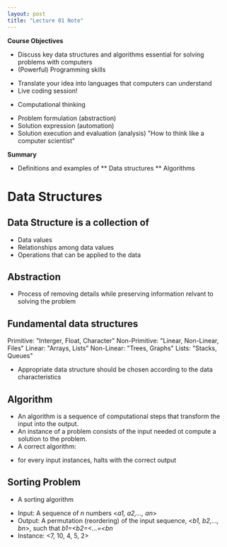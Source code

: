 ```yaml
---
layout: post
title: "Lecture 01 Note"
---
```

**Course Objectives**
- Discuss key data structures and algorithms essential for solving problems with computers
- (Powerful) Programming skills
* Translate your idea into languages that computers can understand
* Live coding session!
- Computational thinking
* Problem formulation (abstraction)
* Solution expression (automation)
* Solution execution and evaluation (analysis)
"How to think like a computer scientist"

**Summary**
- Definitions and examples of 
** Data structures
** Algorithms

# **Data Structures**
## Data Structure is a collection of 
- Data values
- Relationships among data values
- Operations that can be applied to the data
## Abstraction
- Process of removing details while preserving information relvant to solving the problem
## Fundamental data structures

Primitive: "Interger, Float, Character"
Non-Primitive: "Linear, Non-Linear, Files"
Linear: "Arrays, Lists"
Non-Linear: "Trees, Graphs"
Lists: "Stacks, Queues"

- Appropriate data structure should be chosen according to the data characteristics
## Algorithm
- An algorithm is a sequence of computational steps that transform the input into the output.
- An instance of a problem consists of the input needed ot compute a solution to the problem.
- A correct algorithm:
* for every input instances, halts with the correct output
## Sorting Problem
- A sorting algorithm
* Input: A sequence of _n_ numbers <_a1, a2,..., an_>
* Output: A permutation (reordering) of the input sequence,
<_b1, b2,..., bn_>, such that _b1=<b2=<...=<bn_
* Instance: <7, 10, 4, 5, 2>
